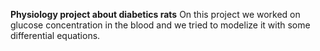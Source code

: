 **Physiology project about diabetics rats**
On this project we worked on glucose concentration in the blood and we tried to modelize it with some differential equations.
